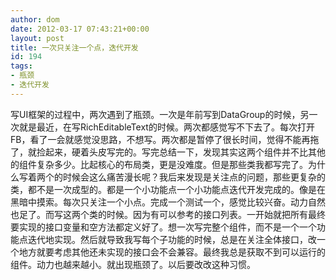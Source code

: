 ```yaml
---
author: dom
date: 2012-03-17 07:43:21+00:00
layout: post
title: 一次只关注一个点，迭代开发
id: 194
tags:
- 瓶颈
- 迭代开发
---
```


写UI框架的过程中，两次遇到了瓶颈。一次是年前写到DataGroup的时候，另一次就是最近，在写RichEditableText的时候。两次都感觉写不下去了。每次打开FB，看了一会就感觉没思路，不想写。两次都是暂停了很长时间，觉得不能再拖了，就捡起来，硬着头皮写完的。写完总结一下，发现其实这两个组件并不比其他的组件复杂多少。比起核心的布局类，更是没难度。但是那些类我都写完了。为什么写着两个的时候会这么痛苦漫长呢？我后来发现是关注点的问题，那些更复杂的类，都不是一次成型的。都是一个小功能点一个小功能点迭代开发完成的。像是在黑暗中摸索。每次只关注一个小点。完成一个测试一个，感觉比较兴奋。动力自然也足了。而写这两个类的时候。因为有可以参考的接口列表。一开始就把所有最终要实现的接口变量和空方法都定义好了。想一次写完整个组件，而不是一个一个功能点迭代地实现。然后就导致我写每个子功能的时候，总是在关注全体接口，改一个地方就要考虑其他还未实现的接口会不会兼容。最终我总是获取不到可以运行的组件。动力也越来越小。就出现瓶颈了。以后要改改这种习惯。
